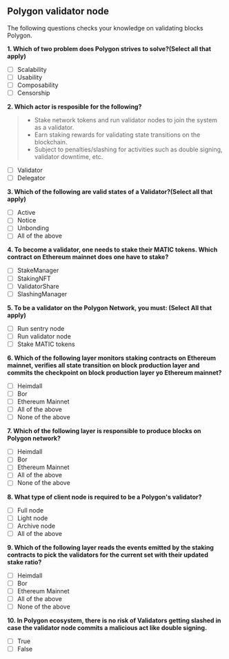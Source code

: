 ## Polygon validator node
The following questions checks your knowledge on validating blocks Polygon.

**1. Which of two problem does Polygon strives to solve?(Select all that apply)**
- [ ] Scalability
- [ ] Usability
- [ ] Composability 
- [ ] Censorship

**2. Which actor is resposible for the following?**

>- Stake network tokens and run validator nodes to join the system as a validator.
>- Earn staking rewards for validating state transitions on the blockchain.
>- Subject to penalties/slashing for activities such as double signing, validator downtime, etc.

- [ ] Validator
- [ ] Delegator

**3. Which of the following are valid states of a Validator?(Select all that apply)**
- [ ] Active
- [ ] Notice
- [ ] Unbonding
- [ ] All of the above

**4. To become a validator, one needs to stake their MATIC tokens. Which contract on Ethereum mainnet does one have to stake?**
- [ ] StakeManager
- [ ] StakingNFT
- [ ] ValidatorShare
- [ ] SlashingManager

**5. To be a validator on the Polygon Network, you must: (Select All that apply)**
- [ ] Run sentry node
- [ ] Run validator node
- [ ] Stake MATIC tokens

**6. Which of the following layer monitors staking contracts on Ethereum mainnet, verifies all state transition on block production layer and commits the checkpoint on block production layer yo Ethereum mainnet?**
- [ ] Heimdall
- [ ] Bor
- [ ] Ethereum Mainnet
- [ ] All of the above
- [ ] None of the above

**7. Which of the following layer is responsible to produce blocks on Polygon network?**
- [ ] Heimdall
- [ ] Bor
- [ ] Ethereum Mainnet
- [ ] All of the above
- [ ] None of the above

**8. What type of client node is required to be a Polygon's validator?**
- [ ] Full node
- [ ] Light node
- [ ] Archive node
- [ ] All of the above

**9. Which of the following layer reads the events emitted by the staking contracts to pick the validators for the current set with their updated stake ratio?**
- [ ] Heimdall
- [ ] Bor
- [ ] Ethereum Mainnet
- [ ] All of the above
- [ ] None of the above

**10. In Polygon ecosystem, there is no risk of Validators getting slashed in case the validator node commits a malicious act like double signing.**
- [ ] True 
- [ ] False